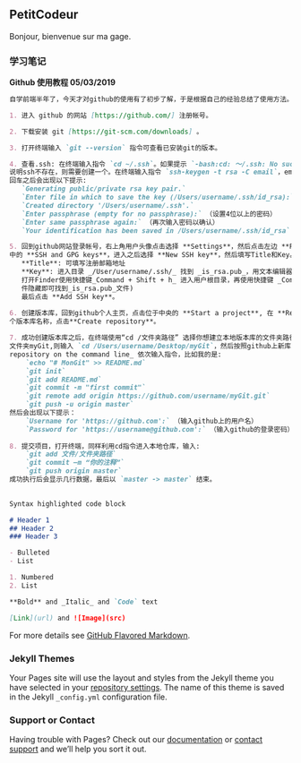 ## PetitCodeur

Bonjour, bienvenue sur ma gage.



### 学习笔记

**Github 使用教程                        05/03/2019**
```markdown
自学前端半年了，今天才对github的使用有了初步了解，于是根据自己的经验总结了使用方法。

1. 进入 github 的网站 [https://github.com/] 注册帐号。

2. 下载安装 git [https://git-scm.com/downloads] 。

3. 打开终端输入 `git --version` 指令可查看已安装git的版本。

4. 查看.ssh: 在终端输入指令 `cd ~/.ssh`。如果提示 `-bash:cd: ～/.ssh: No such file or directory` ，
说明ssh不存在，则需要创建一个。在终端输入指令 `ssh-keygen -t rsa -C email`，email写注册帐号时的邮箱地址。
回车之后会出现以下提示:
   `Generating public/private rsa key pair.`
   `Enter file in which to save the key (/Users/username/.ssh/id_rsa):`（此为默认路径，可不修改）
   `Created directory '/Users/username/.ssh'.`
   `Enter passphrase (empty for no passphrase):` （设置4位以上的密码）
   `Enter same passphrase again:` （再次输入密码以确认）
   `Your identification has been saved in /Users/username/.ssh/id_rsa`

5. 回到github网站登录帐号，右上角用户头像点击选择 **Settings**，然后点击左边 **Personal settings** 一栏
中的 **SSH and GPG keys**，进入之后选择 **New SSH key**，然后填写Title和Key。
   **Title**: 可填写注册邮箱地址
   **Key**: 进入目录 _/User/username/.ssh/_ 找到 _is_rsa.pub_，用文本编辑器打开，拷贝里面的内容即可。(
   打开Finder使用快捷键_Command + Shift + h_ 进入用户根目录，再使用快捷键 _Command + Shift +_ . 取消文
   件隐藏即可找到_is_rsa.pub_文件)
   最后点击 **Add SSH key**。
   
6. 创建版本库，回到github个人主页，点击位于中央的 **Start a project**, 在 **Repository name** 处输入一
个版本库名称，点击**Create repository**。

7. 成功创建版本库之后，在终端使用“cd /文件夹路径” 选择你想建立本地版本库的文件夹路径，比如我的是项目是在桌面的
文件夹myGit,则输入 `cd /Users/username/Desktop/myGit`，然后按照github上新库的提示 _…or create a new 
repository on the command line_ 依次输入指令，比如我的是:
    `echo "# MonGit" >> README.md`
    `git init`
    `git add README.md`
    `git commit -m "first commit"`
    `git remote add origin https://github.com/username/myGit.git`
    `git push -u origin master`
然后会出现以下提示：
    `Username for 'https://github.com':` （输入github上的用户名）
    `Password for 'https://username@github.com':` （输入github的登录密码）
    
8. 提交项目，打开终端，同样利用cd指令进入本地仓库，输入:
    `git add 文件/文件夹路径`
    `git commit –m “你的注释”`
    `git push origin master`
成功执行后会显示几行数据，最后以 `master -> master` 结束。
```

```Markdown
    
Syntax highlighted code block

# Header 1
## Header 2
### Header 3

- Bulleted
- List

1. Numbered
2. List

**Bold** and _Italic_ and `Code` text

[Link](url) and ![Image](src)
```

For more details see [GitHub Flavored Markdown](https://guides.github.com/features/mastering-markdown/).

### Jekyll Themes

Your Pages site will use the layout and styles from the Jekyll theme you have selected in your [repository settings](https://github.com/Danjame/Danjame.github.io/settings). The name of this theme is saved in the Jekyll `_config.yml` configuration file.

### Support or Contact

Having trouble with Pages? Check out our [documentation](https://help.github.com/categories/github-pages-basics/) or [contact support](https://github.com/contact) and we’ll help you sort it out.
